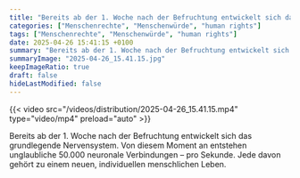 ```yaml
---
title: "Bereits ab der 1. Woche nach der Befruchtung entwickelt sich das grundlegende Nervensystem. Von diesem Moment an entstehen unglaubliche 50.000 neuronale Verbindungen – pro Sekunde. Jede davon gehört zu einem neuen, individuellen menschlichen Leben."
categories: ["Menschenrechte", "Menschenwürde", "human rights"]
tags: ["Menschenrechte", "Menschenwürde", "human rights"]
date: 2025-04-26 15:41:15 +0100
summary: "Bereits ab der 1. Woche nach der Befruchtung entwickelt sich das grundlegende Nervensystem. Von diesem Moment an entstehen unglaubliche 50.000 neuronale Verbindungen – pro Sekunde. Jede davon gehört zu einem neuen, individuellen menschlichen Leben."
summaryImage: "2025-04-26_15.41.15.jpg"
keepImageRatio: true
draft: false
hideLastModified: false
---
```


{{< video src="/videos/distribution/2025-04-26_15.41.15.mp4" type="video/mp4" preload="auto" >}}

Bereits ab der 1. Woche nach der Befruchtung entwickelt sich das grundlegende Nervensystem. Von diesem Moment an entstehen unglaubliche 50.000 neuronale Verbindungen – pro Sekunde. Jede davon gehört zu einem neuen, individuellen menschlichen Leben.